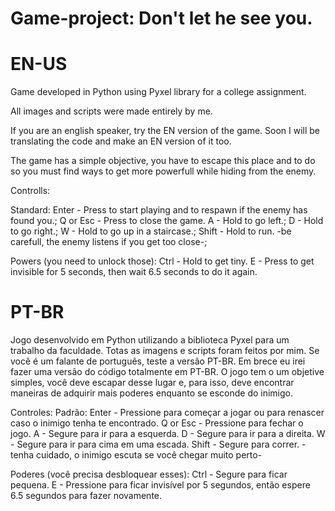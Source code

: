 # Game-project: Don't let he see you.

# EN-US

Game developed in Python using Pyxel library for a college assignment. 

All images and scripts were made entirely by me.

If you are an english speaker, try the EN version of the game. Soon I will be translating the code and make an EN version of it too.

The game has a simple objective, you have to escape this place and to do so you must find ways to get more powerfull while hiding from the enemy.


Controlls:

  Standard:
    Enter - Press to start playing and to respawn if the enemy has found you.;
    Q or Esc - Press to close the game.
    A - Hold to go left.;
    D - Hold to go right.;
    W - Hold to go up in a staircase.;
    Shift - Hold to run. -be carefull, the enemy listens if you get too close-;

  Powers (you need to unlock those):
    Ctrl - Hold to get tiny.
    E - Press to get invisible for 5 seconds, then wait 6.5 seconds to do it again.

# PT-BR

Jogo desenvolvido em Python utilizando a biblioteca Pyxel para um trabalho da faculdade.
Totas as imagens e scripts foram feitos por mim.
Se você é um falante de português, teste a versão PT-BR. Em brece eu irei fazer uma versão do código totalmente em PT-BR.
O jogo tem o um objetive simples, você deve escapar desse lugar e, para isso, deve encontrar maneiras de adquirir mais poderes enquanto se esconde do inimigo.

Controles:
  Padrão:
    Enter - Pressione para começar a jogar ou para renascer caso o inimigo tenha te encontrado.
    Q or Esc - Pressione para fechar o jogo.
    A - Segure para ir para a esquerda.
    D - Segure para ir para a direita.
    W - Segure para ir para cima em uma escada.
    Shift - Segure para correr. -tenha cuidado, o inimigo escuta se você chegar muito perto-

  Poderes (você precisa desbloquear esses):
    Ctrl - Segure para ficar pequena.
    E - Pressione para ficar invisível por 5 segundos, então espere 6.5 segundos para fazer novamente.
